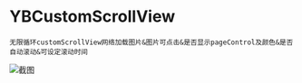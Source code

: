 # YBCustomScrollView
    无限循环customScrollView网络加载图片&图片可点击&是否显示pageControl及颜色&是否自动滚动&可设定滚动时间

![截图]()
